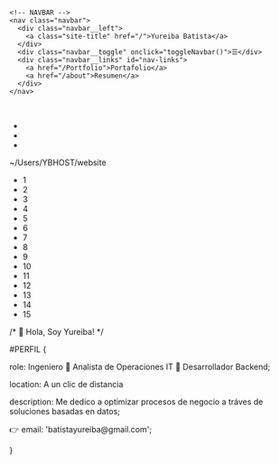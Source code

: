 <!DOCTYPE html>
<html lang="en">
<head>
  <meta charset="UTF-8" />
  <meta name="viewport" content="width=device-width, initial-scale=1.0" />
  <title>Navbar + Terminal</title>
  <link href="{{ site.baseurl }}/assets/css/combined.css" rel="stylesheet" />
  <script src="{{ site.baseurl }}/assets/js/z.js"></script>
</head>
<body>

  <div class="page-wrapper">
    </br>

    <!-- NAVBAR -->
    <nav class="navbar">
      <div class="navbar__left">
        <a class="site-title" href="/">Yureiba Batista</a>
      </div>
      <div class="navbar__toggle" onclick="toggleNavbar()">☰</div>
      <div class="navbar__links" id="nav-links">
        <a href="/Portfolio">Portafolio</a>
        <a href="/about">Resumen</a>
      </div>
    </nav>
  </br>
    <!-- TERMINAL -->
    <main class="terminal-section">
      <div class="code-editor">
        <div class="top-bar">
          <ul class="control">
            <li class="button"></li>
            <li class="button"></li>
            <li class="button"></li>
          </ul>
          <div class="file-path">~/Users/YBHOST/website</div>
        </div>
        <ul class="line-numbers">
          <li>1</li><li>2</li><li>3</li><li>4</li><li>5</li>
          <li>6</li><li>7</li><li>8</li><li>9</li><li>10</li>
          <li class="no-mobile">11</li><li class="no-mobile">12</li>
          <li class="no-mobile">13</li><li class="no-mobile">14</li>
          <li class="no-mobile">15</li>
        </ul>
        <div class="code">
          <p class="comment">/* 👋 Hola, Soy Yureiba! */</p>
          <p><span class="selector">#PERFIL</span> {</p>
          <p class="indent"><span class="prop">role:</span> Ingeniero 🔹 Analista de Operaciones IT 🔹 Desarrollador Backend;</p>
          <p class="indent hide-on-mobile"><span class="prop">location:</span> A un clic de distancia</p>
          <p class="indent hide-on-mobile"><span class="prop">description:</span> Me dedico a optimizar procesos de negocio a tráves de soluciones basadas en datos;</p>
          <p class="indent"><span class="prop">👉 email:</span> 'batistayureiba@gmail.com';</p>
          <p>}</p>
        </div>
      </div>
    </main>

  </div>

</body>
</html>
